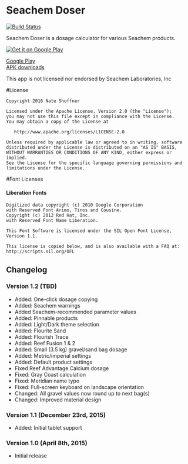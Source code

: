 Seachem Doser
====================

[![Build Status](https://travis-ci.org/NateShoffner/Seachem-Doser.svg?branch=master)](https://travis-ci.org/NateShoffner/Seachem-Doser)

Seachem Doser is a dosage calculator for various Seachem products.

[![Get it on Google Play](https://play.google.com/intl/en_us/badges/images/generic/en-play-badge.png)](https://play.google.com/store/apps/details?id=com.nateshoffner.seachemdoser)
 
[Google Play](https://play.google.com/store/apps/details?id=com.nateshoffner.seachemdoser)  
[APK downloads](https://github.com/nateshoffner/Seachem-Doser/releases)

This app is not licensed nor endorsed by Seachem Laboratories, Inc

#License

    Copyright 2016 Nate Shoffner

    Licensed under the Apache License, Version 2.0 (the "License");
    you may not use this file except in compliance with the License.
    You may obtain a copy of the License at

       http://www.apache.org/licenses/LICENSE-2.0

    Unless required by applicable law or agreed to in writing, software
    distributed under the License is distributed on an "AS IS" BASIS,
    WITHOUT WARRANTIES OR CONDITIONS OF ANY KIND, either express or implied.
    See the License for the specific language governing permissions and
    limitations under the License.

#Font Licenses

#### Liberation Fonts

    Digitized data copyright (c) 2010 Google Corporation
    with Reserved Font Arimo, Tinos and Cousine.
    Copyright (c) 2012 Red Hat, Inc.
    with Reserved Font Name Liberation.

    This Font Software is licensed under the SIL Open Font License,
    Version 1.1.

    This license is copied below, and is also available with a FAQ at:
    http://scripts.sil.org/OFL


## Changelog

### Version 1.2 (TBD)
* Added: One-click dosage copying
* Added: Seachem warnings
* Added Seachem-recommended parameter values
* Added: Pinnable products
* Added: Light/Dark theme selection
* Added: Flourite Sand
* Added: Flourish Trace
* Added: Reef Fusion 1 & 2
* Added: Small (3.5 kg) gravel/sand bag dosage
* Added: Metric/imperial settings
* Added: Default product settings
* Fixed Reef Advantage Calcium dosage
* Fixed: Gray Coast calculation
* Fixed: Meridian name typo
* Fixed: Full-screen keyboard on landscape orientation
* Changed: All gravel values now round up to next bag(s)
* Changed: Improved material design

### Version 1.1 (December 23rd, 2015)
* Added: Initial tablet support

### Version 1.0 (April 8th, 2015)
* Initial release